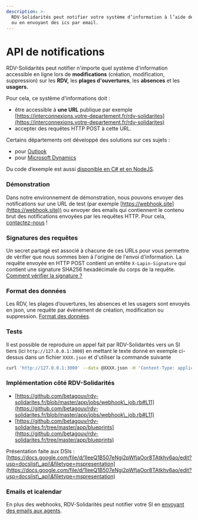 ```yaml
---
description: >-
  RDV-Solidarités peut notifier votre système d’information à l’aide de webhooks
  ou en envoyant des ics par email.
---
```


# API de notifications

RDV-Solidarités peut notifier n'importe quel système d'information accessible en ligne lors de **modifications** (création, modification, suppression) sur les **RDV,** les **plages d'ouvertures**, les **absences** et les **usagers.**

Pour cela, ce système d'informations doit :

* être accessible à **une URL** publique par exemple [https://interconnexions.votre-departement.fr/rdv-solidarites](https://interconnexions.votre-departement.fr/rdv-solidarites)
* accepter des requêtes HTTP POST à cette URL.

Certains départements ont développé des solutions sur ces sujets :

* pour [Outlook](broken-reference)&#x20;
* pour [Microsoft Dynamics](broken-reference)

Du code d’exemple est aussi [disponible en C# et en NodeJS](https://github.com/guillett/webhook).

### Démonstration

Dans notre environnement de démonstration, nous pouvons envoyer des notifications sur une URL de test (par exemple [https://webhook.site](https://webhook.site)) ou envoyer des emails qui contiennent le contenu brut des notifications envoyées par les requêtes HTTP. Pour cela, [contactez-nous](https://app.gitbook.com/s/-MG9-\_JuLUdv0lRqkUMW/guide-pour-un-charge-dinformatique/contact@rdv-solidarites.fr) !

### Signatures des requêtes

Un secret partagé est associé à chacune de ces URLs pour vous permettre de vérifier que nous sommes bien à l'origine de l'envoi d'information. La requête envoyée en HTTP POST contient un entête `X-Lapin-Signature` qui contient une signature SHA256 hexadécimale du corps de la requête.  [Comment vérifier la signature ?](broken-reference)

### Format des données

Les RDV, les plages d’ouvertures, les absences et les usagers sont envoyés en json, une requête par évènement de création, modification ou suppression. [Format des données](broken-reference).

### Tests

Il est possible de reproduire un appel fait par RDV-Solidarités vers un SI tiers (ici `http://127.0.0.1:3000`) en mettant le texte donné en exemple ci-dessus dans un fichier `XXXX.json` et d'utiliser la commande suivante

```bash
curl 'http://127.0.0.1:3000' --data @XXXX.json -H 'Content-Type: application/json; charset=utf-8'
```

### Implémentation côté RDV-Solidarités

* [https://github.com/betagouv/rdv-solidarites.fr/blob/master/app/jobs/webhook\_job.rb#L11](https://github.com/betagouv/rdv-solidarites.fr/blob/master/app/jobs/webhook\_job.rb#L11)
* [https://github.com/betagouv/rdv-solidarites.fr/tree/master/app/blueprints](https://github.com/betagouv/rdv-solidarites.fr/tree/master/app/blueprints)

Présentation faite aux DSIs : [https://docs.google.com/file/d/1leeQ1B507eNgi2pWfjaOor8TAtkhv6ao/edit?usp=docslist\_api\&filetype=mspresentation](https://docs.google.com/file/d/1leeQ1B507eNgi2pWfjaOor8TAtkhv6ao/edit?usp=docslist\_api\&filetype=mspresentation)

### Emails et icalendar

En plus des webhooks, RDV-Solidarités peut notifier votre SI en [envoyant des emails aux agents](broken-reference).
